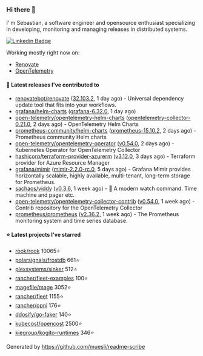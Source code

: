 ### Hi there 👋

I’ m Sebastian, a software engineer and opensource enthusiast specializing in developing, monitoring and managing releases in distributed systems.

[![Linkedin Badge](https://img.shields.io/badge/-LinkedIn-blue?style=flat&logo=Linkedin&logoColor=white&link=https://www.linkedin.com/in/sebastian-poxhofer/)](https://www.linkedin.com/in/sebastian-poxhofer/)

Working mostly right now on:
- [Renovate](https://github.com/renovatebot/renovate)
- [OpenTelemetry](https://github.com/open-telemetry)



#### 🚀 Latest releases I've contributed to

- [renovatebot/renovate](https://github.com/renovatebot/renovate) ([32.103.2](https://github.com/renovatebot/renovate/releases/tag/32.103.2), 1 day ago) - Universal dependency update tool that fits into your workflows.
- [grafana/helm-charts](https://github.com/grafana/helm-charts) ([grafana-6.32.0](https://github.com/grafana/helm-charts/releases/tag/grafana-6.32.0), 1 day ago)
- [open-telemetry/opentelemetry-helm-charts](https://github.com/open-telemetry/opentelemetry-helm-charts) ([opentelemetry-collector-0.21.0](https://github.com/open-telemetry/opentelemetry-helm-charts/releases/tag/opentelemetry-collector-0.21.0), 2 days ago) - OpenTelemetry Helm Charts
- [prometheus-community/helm-charts](https://github.com/prometheus-community/helm-charts) ([prometheus-15.10.2](https://github.com/prometheus-community/helm-charts/releases/tag/prometheus-15.10.2), 2 days ago) - Prometheus community Helm charts
- [open-telemetry/opentelemetry-operator](https://github.com/open-telemetry/opentelemetry-operator) ([v0.54.0](https://github.com/open-telemetry/opentelemetry-operator/releases/tag/v0.54.0), 2 days ago) - Kubernetes Operator for OpenTelemetry Collector
- [hashicorp/terraform-provider-azurerm](https://github.com/hashicorp/terraform-provider-azurerm) ([v3.12.0](https://github.com/hashicorp/terraform-provider-azurerm/releases/tag/v3.12.0), 3 days ago) - Terraform provider for Azure Resource Manager
- [grafana/mimir](https://github.com/grafana/mimir) ([mimir-2.2.0-rc.0](https://github.com/grafana/mimir/releases/tag/mimir-2.2.0-rc.0), 5 days ago) - Grafana Mimir provides horizontally scalable, highly available, multi-tenant, long-term storage for Prometheus.
- [sachaos/viddy](https://github.com/sachaos/viddy) ([v0.3.6](https://github.com/sachaos/viddy/releases/tag/v0.3.6), 1 week ago) - 👀 A modern watch command. Time machine and pager etc.
- [open-telemetry/opentelemetry-collector-contrib](https://github.com/open-telemetry/opentelemetry-collector-contrib) ([v0.54.0](https://github.com/open-telemetry/opentelemetry-collector-contrib/releases/tag/v0.54.0), 1 week ago) - Contrib repository for the OpenTelemetry Collector
- [prometheus/prometheus](https://github.com/prometheus/prometheus) ([v2.36.2](https://github.com/prometheus/prometheus/releases/tag/v2.36.2), 1 week ago) - The Prometheus monitoring system and time series database.

#### ⭐ Latest projects I've starred

- [rook/rook](https://github.com/rook/rook) 10065⭐
- [polarsignals/frostdb](https://github.com/polarsignals/frostdb) 661⭐
- [plexsystems/sinker](https://github.com/plexsystems/sinker) 512⭐
- [rancher/fleet-examples](https://github.com/rancher/fleet-examples) 100⭐
- [magefile/mage](https://github.com/magefile/mage) 3052⭐
- [rancher/fleet](https://github.com/rancher/fleet) 1155⭐
- [rancher/opni](https://github.com/rancher/opni) 176⭐
- [ddosify/go-faker](https://github.com/ddosify/go-faker) 140⭐
- [kubecost/opencost](https://github.com/kubecost/opencost) 2500⭐
- [kiegroup/kogito-runtimes](https://github.com/kiegroup/kogito-runtimes) 346⭐



Generated by https://github.com/muesli/readme-scribe
